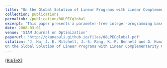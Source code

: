 ```yaml
---
title: "On the Global Solution of Linear Programs with Linear Complementarity Constraints"
collection: publications
permalink: /publication/08LPECglobal
excerpt: 'This paper presents a parameter-free integer-programming based algorithm for the global resolution of a linear program with linear complementarity constraints (LPEC). The cornerstone of the algorithm is a minimax integer program formulation that characterizes and provides certificates for the three outcomes---infeasibility, unboundedness, or solvability---of an LPEC. An extreme point/ray generation scheme in the spirit of Benders decomposition is developed, from which valid inequalities in the form of satisfiability constraints are obtained. The feasibility problem of these inequalities and the carefully guided linear programming relaxations of the LPEC are the workhorse of the algorithm, which also employs a specialized procedure for the sparsification of the satisfiability cuts. We establish the finite termination of the algorithm and report computational results using the algorithm for solving randomly generated LPECs of reasonable sizes. The results establish that the algorithm can handle infeasible, unbounded, and solvable LPECs effectively.'
date: 2008-03-01
venue: 'SIAM Journal on Optimization'
paperurl: 'http://gkunapuli.github.io/files/08LPECglobal.pdf'
citation: 'J. Hu, J. E. Mitchell, J.-S. Pang, K. P. Bennett and G. Kunapuli.
On the Global Solution of Linear Programs with Linear Complementarity Constraints. <i> SIAM Journal on Optimization </i>. Volume 19, Number 1 (2008), pp. 445-471.'
---
```

[[BibTeX]](http://gkunapuli.github.io/files/08LPECglobal.bib)